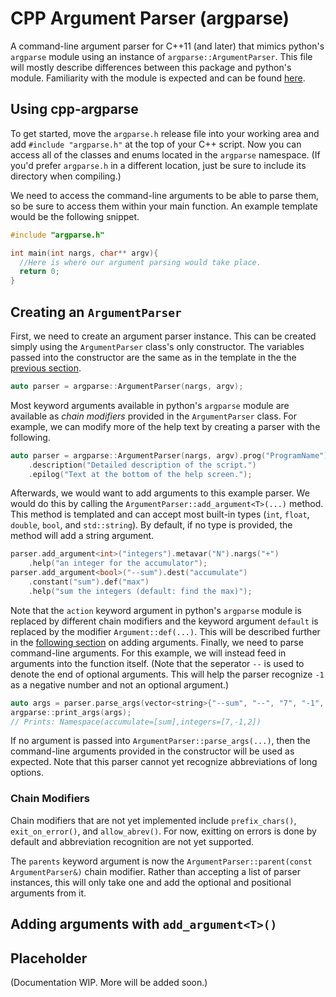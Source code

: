 # CPP Argument Parser (argparse)

A command-line argument parser for C++11 (and later) that mimics python's `argparse` module using an instance of `argparse::ArgumentParser`. This file
will mostly describe differences between this package and python's module. Familiarity with the module is expected and can be found
[here](https://docs.python.org/3/library/argparse.html).

## Using cpp-argparse

To get started, move the `argparse.h` release file into your working area and add `#include "argparse.h"` at the top of your C++ script. Now you 
can access all of the classes and enums located in the `argparse` namespace. (If you'd prefer `argparse.h` in a different location, just be sure 
to include its directory when compiling.)

We need to access the command-line arguments to be able to parse them, so be sure to access them within your main function. An example template 
would be the following snippet.
```C++
#include "argparse.h"

int main(int nargs, char** argv){
  //Here is where our argument parsing would take place.
  return 0;
}
```

## Creating an `ArgumentParser`

First, we need to create an argument parser instance. This can be created simply using the `ArgumentParser` class's only constructor. The variables 
passed into the constructor are the same as in the template in the the [previous section](#using-cpp-argparse).
```C++
auto parser = argparse::ArgumentParser(nargs, argv);
```
Most keyword arguments available in python's `argparse` module are available as _chain modifiers_ provided in the `ArgumentParser` class. For example,
we can modify more of the help text by creating a parser with the following.
```C++
auto parser = argparse::ArgumentParser(nargs, argv).prog("ProgramName")
	.description("Detailed description of the script.")
	.epilog("Text at the bottom of the help screen.");
```
Afterwards, we would want to add arguments to this example parser. We would do this by calling the `ArgumentParser::add_argument<T>(...)` method. This
method is templated and can accept most built-in types (`int`, `float`, `double`, `bool`, and `std::string`). By default, if no type is provided, the
method will add a string argument.
```C++
parser.add_argument<int>("integers").metavar("N").nargs("+")
	.help("an integer for the accumulator");
parser.add_argument<bool>("--sum").dest("accumulate")
	.constant("sum").def("max")
	.help("sum the integers (default: find the max)");
```
Note that the `action` keyword argument in python's `argparse` module is replaced by different chain modifiers and the keyword argument `default` is
replaced by the modifier `Argument::def(...)`. This will be described further in the [following section](#placeholder) on adding arguments.
Finally, we need to parse command-line arguments. For this example, we will instead feed in arguments into the function itself. (Note that the 
seperator `--` is used to denote the end of optional arguments. This will help the parser recognize `-1` as a negative number and not an 
optional argument.)
```C++
auto args = parser.parse_args(vector<string>{"--sum", "--", "7", "-1", "2"});
argparse::print_args(args);
// Prints: Namespace(accumulate=[sum],integers=[7,-1,2])
```
If no argument is passed into `ArgumentParser::parse_args(...)`, then the command-line arguments provided in the constructor will be used as expected.
Note that this parser cannot yet recognize abbreviations of long options.

### Chain Modifiers

Chain modifiers that are not yet implemented include `prefix_chars()`, `exit_on_error()`, and `allow_abrev()`. For now, exitting on errors is done by
default and abbreviation recognition are not yet supported. 

The `parents` keyword argument is now the `ArgumentParser::parent(const ArgumentParser&)` chain modifier. Rather than accepting a list of 
parser instances, this will only take one and add the optional and positional arguments from it.

## Adding arguments with `add_argument<T>()`

## Placeholder

(Documentation WIP. More will be added soon.)
